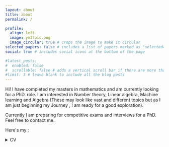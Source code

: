 ```yaml
---
layout: about
title: about
permalink: /

profile:
  align: left
  image: yn37pic.png
  image_circular: true # crops the image to make it circular
selected_papers: false # includes a list of papers marked as "selected={true}"
social: true # includes social icons at the bottom of the page

#latest_posts:
#  enabled: false
#  scrollable: false # adds a vertical scroll bar if there are more than 3 new posts #items
#limit: 3 # leave blank to include all the blog posts
---
```


Hi! I have completed my masters in mathematics and am currently looking for a PhD. role. I am interested in Number theory, Linear algebra, Machine learning and Algebra (These may look like vast and different topics but as I am just beginning my Journey , I am ready for a good exploration).

Currently I am preparing for competitive exams and interviews for a PhD. Feel free to contact me. 

Here's my : 

<details>
<summary>CV</summary>

<object
	data="https://yn37git.github.io/assets/pdf/CV_YashasN.pdf"
	type="application/pdf"
	width="100%"
	height="650px"
	title="CV"
>
	<iframe 
      src="https://yn37git.github.io/assets/pdf/CV_YashasN.pdf" 
      onload='this.style.height=this.contentWindow.document.body.scrollHeight+"px";' 
      style="height:650px;width:100%;border:none;overflow:hidden;"
    >
		<p>
			Your browser does not support PDFs.
			<a href="https://yn37git.github.io/assets/pdf/CV_YashasN.pdf">Download the PDF</a>
		</p>
	</iframe>
</object>

</details>

